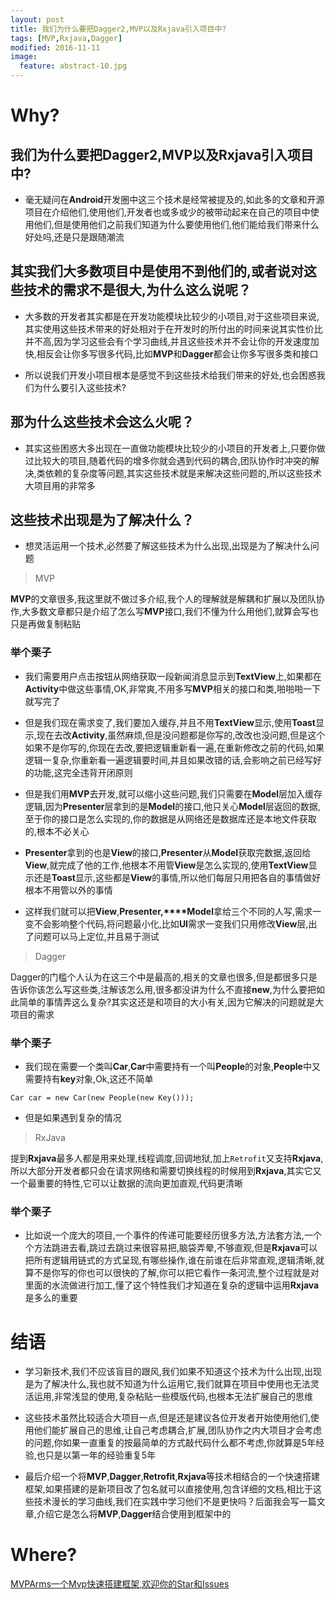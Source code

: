 ```yaml
---
layout: post
title: 我们为什么要把Dagger2,MVP以及Rxjava引入项目中?
tags: [MVP,Rxjava,Dagger]
modified: 2016-11-11
image:
  feature: abstract-10.jpg
---
```


# Why?

## 我们为什么要把Dagger2,MVP以及Rxjava引入项目中?

* 毫无疑问在**Android**开发圈中这三个技术是经常被提及的,如此多的文章和开源项目在介绍他们,使用他们,开发者也或多或少的被带动起来在自己的项目中使用他们,但是使用他们之前我们知道为什么要使用他们,他们能给我们带来什么好处吗,还是只是跟随潮流

## 其实我们大多数项目中是使用不到他们的,或者说对这些技术的需求不是很大,为什么这么说呢？

* 大多数的开发者其实都是在开发功能模块比较少的小项目,对于这些项目来说,其实使用这些技术带来的好处相对于在开发时的所付出的时间来说其实性价比并不高,因为学习这些会有个学习曲线,并且这些技术并不会让你的开发速度加快,相反会让你多写很多代码,比如**MVP**和**Dagger**都会让你多写很多类和接口

* 所以说我们开发小项目根本是感觉不到这些技术给我们带来的好处,也会困惑我们为什么要引入这些技术?

## 那为什么这些技术会这么火呢？

* 其实这些困惑大多出现在一直做功能模块比较少的小项目的开发者上,只要你做过比较大的项目,随着代码的增多你就会遇到代码的耦合,团队协作时冲突的解决,类依赖的复杂度等问题,其实这些技术就是来解决这些问题的,所以这些技术大项目用的非常多

## 这些技术出现是为了解决什么？

* 想灵活运用一个技术,必然要了解这些技术为什么出现,出现是为了解决什么问题

> MVP

**MVP**的文章很多,我这里就不做过多介绍,我个人的理解就是解耦和扩展以及团队协作,大多数文章都只是介绍了怎么写**MVP**接口,我们不懂为什么用他们,就算会写也只是再做复制粘贴

### 举个栗子
* 我们需要用户点击按钮从网络获取一段新闻消息显示到**TextView**上,如果都在**Activity**中做这些事情,OK,非常爽,不用多写**MVP**相关的接口和类,啪啪啪一下就写完了

* 但是我们现在需求变了,我们要加入缓存,并且不用**TextView**显示,使用**Toast**显示,现在去改**Activity**,虽然麻烦,但是没问题都是你写的,改改也没问题,但是这个如果不是你写的,你现在去改,要把逻辑重新看一遍,在重新修改之前的代码,如果逻辑一复杂,你重新看一遍逻辑要时间,并且如果改错的话,会影响之前已经写好的功能,这完全违背开闭原则
* 但是我们用**MVP**去开发,就可以缩小这些问题,我们只需要在**Model**层加入缓存逻辑,因为**Presenter**层拿到的是**Model**的接口,他只关心**Model**层返回的数据,至于你的接口是怎么实现的,你的数据是从网络还是数据库还是本地文件获取的,根本不必关心
* **Presenter**拿到的也是**View**的接口,**Presenter**从**Model**获取完数据,返回给**View**,就完成了他的工作,他根本不用管**View**是怎么实现的,使用**TextView**显示还是**Toast**显示,这些都是**View**的事情,所以他们每层只用把各自的事情做好根本不用管以外的事情
* 这样我们就可以把**View**,**Presenter,****Model**拿给三个不同的人写,需求一变不会影响整个代码,将问题最小化,比如**UI**需求一变我们只用修改**View**层,出了问题可以马上定位,并且易于测试

> Dagger

Dagger的门槛个人认为在这三个中是最高的,相关的文章也很多,但是都很多只是告诉你该怎么写这些类,注解该怎么用,很多都没讲为什么不直接**new**,为什么要把如此简单的事情弄这么复杂?其实这还是和项目的大小有关,因为它解决的问题就是大项目的需求

### 举个栗子

* 我们现在需要一个类叫**Car**,**Car**中需要持有一个叫**People**的对象,**People**中又需要持有**key**对象,Ok,这还不简单

```
Car car = new Car(new People(new Key()));
```
* 但是如果遇到复杂的情况




> RxJava

提到**Rxjava**最多人都是用来处理,线程调度,回调地狱,加上`Retrofit`又支持**Rxjava**,所以大部分开发者都只会在请求网络和需要切换线程的时候用到**Rxjava**,其实它又一个最重要的特性,它可以让数据的流向更加直观,代码更清晰

### 举个栗子

* 比如说一个庞大的项目,一个事件的传递可能要经历很多方法,方法套方法,一个个方法跳进去看,跳过去跳过来很容易把,脑袋弄晕,不够直观,但是**Rxjava**可以把所有逻辑用链式的方式呈现,有哪些操作,谁在前谁在后非常直观,逻辑清晰,就算不是你写的你也可以很快的了解,你可以把它看作一条河流,整个过程就是对里面的水流做进行加工,懂了这个特性我们才知道在复杂的逻辑中运用**Rxjava**是多么的重要


# 结语
* 学习新技术,我们不应该盲目的跟风,我们如果不知道这个技术为什么出现,出现是为了解决什么,我也就不知道为什么运用它,我们就算在项目中使用也无法灵活运用,非常浅显的使用,复杂粘贴一些模版代码,也根本无法扩展自己的思维

* 这些技术虽然比较适合大项目一点,但是还是建议各位开发者开始使用他们,使用他们能扩展自己的思维,让自己考虑耦合,扩展,团队协作之内大项目才会考虑的问题,你如果一直重复的按最简单的方式敲代码什么都不考虑,你就算是5年经验,也只是以第一年的经验重复5年

* 最后介绍一个将**MVP**,**Dagger**,**Retrofit**,**Rxjava**等技术相结合的一个快速搭建框架,如果搭建的是新项目改了包名就可以直接使用,包含详细的文档,相比于这些技术漫长的学习曲线,我们在实践中学习他们不是更快吗？后面我会写一篇文章,介绍它是怎么将**MVP**,**Dagger**结合使用到框架中的

# Where?

[MVPArms一个Mvp快速搭建框架,欢迎你的Star和Issues](https://github.com/JessYanCoding/MVPArms)

